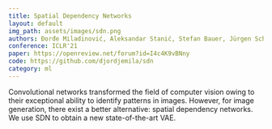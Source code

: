 ```yaml
---
title: Spatial Dependency Networks
layout: default
img_path: assets/images/sdn.png
authors: Đorđe Miladinović, Aleksandar Stanić, Stefan Bauer, Jürgen Schmidhuber & Joachim M. Buhmann
conference: ICLR'21
paper: https://openreview.net/forum?id=I4c4K9vBNny
code: https://github.com/djordjemila/sdn
category: ml
---
```


Convolutional networks transformed the field of computer vision owing to their exceptional ability to identify patterns in images.
However, for image generation, there exist a better alternative: spatial dependency networks.
We use SDN to obtain a new state-of-the-art VAE.